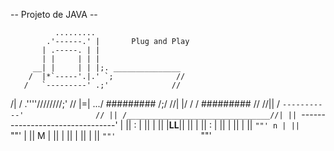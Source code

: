 -- Projeto de JAVA --

              .........
            .'------.' |       Plug and Play
           | .-----. | |
           | |     | | |
         __| |     | | |;. _______________
        /  |*`-----'.|.' `;              //
       /   `---------' .;'              //
 /|   /  .''''////////;'               //
|=|  .../ ######### /;/               //|
|/  /  / ######### //                //||
   /   `-----------'                // ||
  /________________________________//| ||
  `--------------------------------' | ||
   : | ||      | || |__LL__|| ||     | ||
   : | ||      | ||         | ||     `""'
   n | ||      `""'         | ||
   M | ||                   | ||
     | ||                   | ||
     `""'                   `""'
